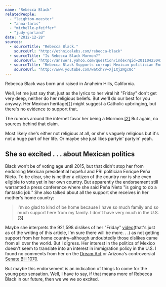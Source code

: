 ```yaml
---
name: "Rebecca Black"
relatedPeople:
  - "leighton-meester"
  - "anna-faris"
  - "michelle-pfeiffer"
  - "judy-garland"
date: "2012-12-28"
sources:
  - sourceTitle: "Rebecca Black."
    sourceUrl: "http://ethnicelebs.com/rebecca-black"
  - sourceTitle: "Is Rebecca Black Mormon?"
    sourceUrl: "http://answers.yahoo.com/question/index?qid=20110425041608AAqni4Z"
  - sourceTitle: "Rebecca Black Supports corrupt Mexican politician Enrique Peña Nieto."
    sourceUrl: "http://www.youtube.com/watch?v=Xj1Xj2NgcUc"
---
```


Rebecca Black was born and raised in Anaheim Hills, California.

Well, let me just say that, just as the lyrics to her viral hit "Friday" don't get very deep, neither do her religious beliefs. But we'll do our best for you anyway. Her Mexican heritage<a class="source-citation" href="http://ethnicelebs.com/rebecca-black" title="Rebecca Black.">[1]</a> might suggest a Catholic upbringing, but there's no evidence to support that.

The rumors around the internet favor her being a Mormon.<a class="source-citation" href="http://answers.yahoo.com/question/index?qid=20110425041608AAqni4Z" title="Is Rebecca Black Mormon?">[2]</a> But again, no sources behind that claim.

Most likely she's either not religious at all, or she's vaguely religious but it's not a huge part of her life. Or maybe she just likes partyin' partyin' yeah.


## She so excited . . . about Mexican politics

Black won't be of voting age until 2015, but that didn't stop her from endorsing Mexican presidential hopeful and PRI politician Enrique Peña Nieto. To be clear, she is neither a citizen of the country nor is she even eligible to vote yet in her own country. But apparently the endorsement still warranted a press conference where she said Peña Nieto "is going to do a fantastic job." She also talked about all the support she receives in her mother's home country:

>I'm so glad to kind of be home because I have so much family and so much support here from my family. I don't have very much in the U.S.<a class="source-citation" href="http://www.youtube.com/watch?v=Xj1Xj2NgcUc" title="Rebecca Black Supports corrupt Mexican politician Enrique Peña Nieto.">[3]</a>

Maybe she interprets the 921,598 dislikes of her "Friday" [video](http://www.youtube.com/watch?v=kfVsfOSbJY0)(that's just as of the writing of this article, I'm sure there will be more. . .) as not getting support from her home country–although undoubtedly those dislikes came from all over the world. But I digress. Her interest in the politics of Mexico doesn't seem to translate into an interest in immigration policy in the U.S. I found no comments from her on the [Dream Act](http://en.wikipedia.org/wiki/DREAM_Act) or Arizona's controversial [Senate Bill 1070](http://en.wikipedia.org/wiki/SB_1070).

But maybe this endorsement is an indication of things to come for the young pop sensation. Well, I have to say, if that means more of Rebecca Black in our future, then we we we so excited.